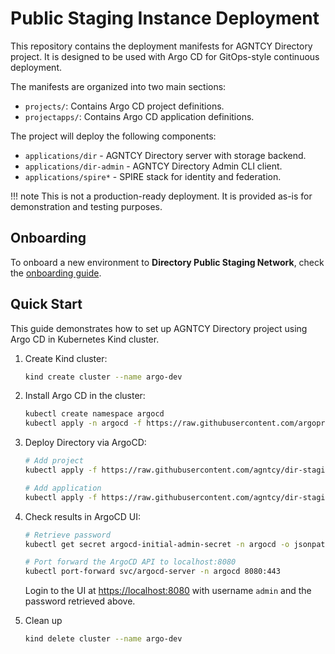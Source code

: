 # Public Staging Instance Deployment

This repository contains the deployment manifests for AGNTCY Directory project.
It is designed to be used with Argo CD for GitOps-style continuous deployment.

The manifests are organized into two main sections:

- `projects/`: Contains Argo CD project definitions.
- `projectapps/`: Contains Argo CD application definitions.

The project will deploy the following components:

- `applications/dir` - AGNTCY Directory server with storage backend.
- `applications/dir-admin` - AGNTCY Directory Admin CLI client.
- `applications/spire*` - SPIRE stack for identity and federation.

!!! note
    This is not a production-ready deployment. It is provided as-is for demonstration and testing purposes.

## Onboarding

To onboard a new environment to **Directory Public Staging Network**, check the [onboarding guide](./directory-public-staging.md).

## Quick Start

This guide demonstrates how to set up AGNTCY Directory project using Argo CD in Kubernetes Kind cluster.

1. Create Kind cluster:

    ```bash
    kind create cluster --name argo-dev
    ```

2. Install Argo CD in the cluster:

    ```bash
    kubectl create namespace argocd
    kubectl apply -n argocd -f https://raw.githubusercontent.com/argoproj/argo-cd/stable/manifests/install.yaml
    ```

3. Deploy Directory via ArgoCD:

    ```bash
    # Add project
    kubectl apply -f https://raw.githubusercontent.com/agntcy/dir-staging/main/projects/dir/project.yaml

    # Add application
    kubectl apply -f https://raw.githubusercontent.com/agntcy/dir-staging/main/projectapps/dir/application.yaml
    ```


4. Check results in ArgoCD UI:

    ```bash
    # Retrieve password
    kubectl get secret argocd-initial-admin-secret -n argocd -o jsonpath="{.data.password}" | base64 -d; echo

    # Port forward the ArgoCD API to localhost:8080
    kubectl port-forward svc/argocd-server -n argocd 8080:443
    ```

    Login to the UI at [https://localhost:8080](https://localhost:8080) with username `admin` and the password retrieved above.

5. Clean up

    ```bash
    kind delete cluster --name argo-dev
    ```

